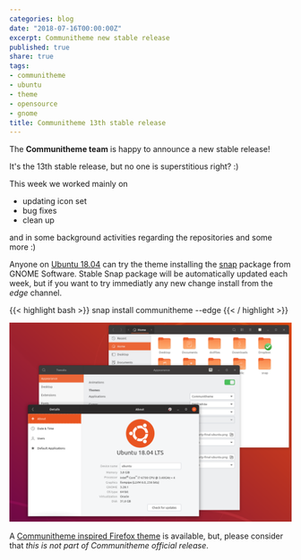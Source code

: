 ```yaml
---
categories: blog
date: "2018-07-16T00:00:00Z"
excerpt: Communitheme new stable release
published: true
share: true
tags:
- communitheme
- ubuntu
- theme
- opensource
- gnome
title: Communitheme 13th stable release
---
```


The **Communitheme team** is happy to announce a new stable release!

It's the 13th stable release, but no one is superstitious right? :)

This week we worked mainly on

- updating icon set
- bug fixes
- clean up

and in some background activities regarding the repositories and some more :)

Anyone on [Ubuntu 18.04](https://www.ubuntu.com/download/desktop) can try the theme installing the [snap](https://snapcraft.io/communitheme) package from GNOME Software.
Stable Snap package will be automatically updated each week, but if you want to try immediatly any new change install from the *edge* channel.

{{< highlight bash >}}
snap install communitheme --edge
{{< / highlight >}}

![communitheme-9th-release-pic](/images/ubuntu-communitheme-2.png)


A [Communitheme inspired Firefox theme](https://color.firefox.com/?theme=XQAAAALtAAAAAAAAAABBKYhm849SCiazH1KEGccwS-xNVAWBveAusLC2VAlvlSjJ6UJSeqAgCYbdwa_-rV70IROd68eEot6ey6DBD6clRBXp1e7Wbm3jkhhZsTB6iGtxUNA9rD_f7WkYu4v4RFB_XR74DFyPAFWYVQkUMNbL2Mo2sQa9jDMc35kqQOoJm4_aT6Dkc9xrEV6O_-5hkDwOlMzIcFLFRtRxRaGEyH-y4Be72Vgc9j_f_vkOgA) is available, but, please consider that *this is not part of Communitheme official release*.
